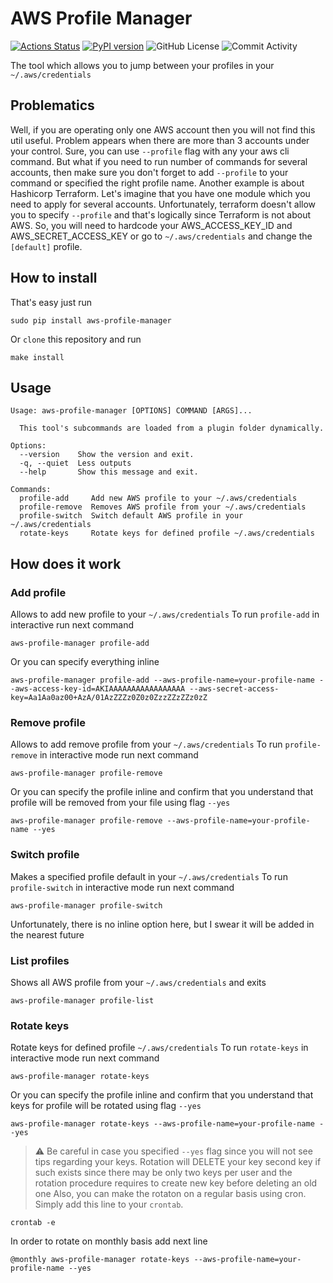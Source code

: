 # AWS Profile Manager

[![Actions Status](https://github.com/99stealth/aws-profile-manager/workflows/Check%20and%20Test/badge.svg)](https://github.com/99stealth/aws-profile-manager/actions)
[![PyPI version](https://badge.fury.io/py/aws-profile-manager.svg)](https://badge.fury.io/py/aws-profile-manager)
![GitHub License](https://img.shields.io/github/license/99stealth/aws-profile-manager)
![Commit Activity](https://img.shields.io/github/commit-activity/m/99stealth/aws-profile-manager)

The tool which allows you to jump between your profiles in your `~/.aws/credentials`

## Problematics
Well, if you are operating only one AWS account then you will not find this util useful. Problem appears when there are more than 3 accounts under your control. Sure, you can use `--profile` flag with any your aws cli command. But what if you need to run number of commands for several accounts, then make sure you don't forget to add `--profile` to your command or specified the right profile name. 
Another example is about Hashicorp Terraform. Let's imagine that you have one module which you need to apply for several accounts. Unfortunately, terraform doesn't allow you to specify `--profile` and that's logically since Terraform is not about AWS. So, you will need to hardcode your AWS_ACCESS_KEY_ID and AWS_SECRET_ACCESS_KEY or go to `~/.aws/credentials` and change the `[default]` profile.

## How to install
That's easy just run
```
sudo pip install aws-profile-manager
```
Or `clone` this repository and run
```
make install
```

## Usage

```
Usage: aws-profile-manager [OPTIONS] COMMAND [ARGS]...

  This tool's subcommands are loaded from a plugin folder dynamically.

Options:
  --version    Show the version and exit.
  -q, --quiet  Less outputs
  --help       Show this message and exit.

Commands:
  profile-add     Add new AWS profile to your ~/.aws/credentials
  profile-remove  Removes AWS profile from your ~/.aws/credentials
  profile-switch  Switch default AWS profile in your ~/.aws/credentials
  rotate-keys     Rotate keys for defined profile ~/.aws/credentials
```

## How does it work
### Add profile
Allows to add new profile to your `~/.aws/credentials`
To run `profile-add` in interactive run next command
```
aws-profile-manager profile-add
```
Or you can specify everything inline
```
aws-profile-manager profile-add --aws-profile-name=your-profile-name --aws-access-key-id=AKIAAAAAAAAAAAAAAAAA --aws-secret-access-key=Aa1Aa0az00+AzA/01AzZZZz0Z0z0ZzzZZzZZz0zZ
```

### Remove profile
Allows to add remove profile from your `~/.aws/credentials`
To run `profile-remove` in interactive mode run next command
```
aws-profile-manager profile-remove
```
Or you can specify the profile inline and confirm that you understand that profile will be removed from your file using flag `--yes`
```
aws-profile-manager profile-remove --aws-profile-name=your-profile-name --yes
```

### Switch profile 
Makes a specified profile default in your `~/.aws/credentials`
To run `profile-switch` in interactive mode run next command
```
aws-profile-manager profile-switch
```
Unfortunately, there is no inline option here, but I swear it will be added in the nearest future

### List profiles
Shows all AWS profile from your `~/.aws/credentials` and exits
```
aws-profile-manager profile-list
```

### Rotate keys
Rotate keys for defined profile `~/.aws/credentials`
To run `rotate-keys` in interactive mode run next command
```
aws-profile-manager rotate-keys 
```
Or you can specify the profile inline and confirm that you understand that keys for profile will be rotated using flag `--yes`
```
aws-profile-manager rotate-keys --aws-profile-name=your-profile-name --yes
```
> :warning: Be careful in case you specified `--yes` flag since you will not see tips regarding your keys. Rotation will DELETE your key second key if such exists since there may be only two keys per user and the rotation procedure requires to create new key before deleting an old one
Also, you can make the rotaton on a regular basis using cron. Simply add this line to your `crontab`.
```
crontab -e
```
In order to rotate on monthly basis add next line
```
@monthly aws-profile-manager rotate-keys --aws-profile-name=your-profile-name --yes
```
